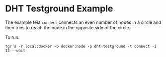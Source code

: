 
# DHT Testground Example

The example test `connect` connects an even number of nodes in a circle and then tries to reach the node in the opposite side of the circle.

To run:

```
tgr s -r local:docker -b docker:node -p dht-testground -t connect -i 12 --wait
```
